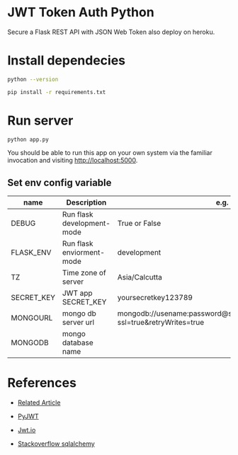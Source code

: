 # JWT Token Auth Python

Secure a Flask REST API with JSON Web Token also deploy on heroku.

# Install dependecies

```sh
python --version

pip install -r requirements.txt
```

# Run server

```sh
python app.py
```

You should be able to run this app on your own system via the familiar invocation and visiting [http://localhost:5000](http://localhost:5000).

## Set env config variable

| name       | Description                | e.g.                                                                         |
| ---------- | -------------------------- | ---------------------------------------------------------------------------- |
| DEBUG      | Run flask development-mode | True or False                                                                |
| FLASK_ENV  | Run flask enviorment-mode  | development                                                                  |
| TZ         | Time zone of server        | Asia/Calcutta                                                                |
| SECRET_KEY | JWT app SECRET_KEY         | yoursecretkey123789                                                          |
| MONGOURL   | mongo db server url        | mongodb://usename:password@serverurl:27017/MONGODB?ssl=true&retryWrites=true |
| MONGODB    | mongo database name        |                                                                              |

# References

- [Related Article](https://www.geeksforgeeks.org/using-jwt-for-user-authentication-in-flask/)

- [PyJWT](https://pypi.org/project/PyJWT/)

- [Jwt.io](https://jwt.io/)

- [Stackoverflow sqlalchemy](https://stackoverflow.com/questions/20744277/sqlalchemy-create-all-does-not-create-tables)
